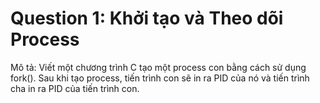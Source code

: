 # Question 1: Khởi tạo và Theo dõi Process
Mô tả: Viết một chương trình C tạo một process con bằng cách sử dụng fork(). Sau khi tạo process, tiến trình con sẽ in ra PID của nó và tiến trình cha in ra PID của tiến trình con.

